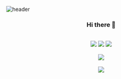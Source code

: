 <!--
**JeongAYoo/JeongAYoo** is a ✨ _special_ ✨ repository because its `README.md` (this file) appears on your GitHub profile.

Here are some ideas to get you started:

- 🔭 I’m currently working on ...
- 🌱 I’m currently learning ...
- 👯 I’m looking to collaborate on ...
- 🤔 I’m looking for help with ...
- 💬 Ask me about ...
- 📫 How to reach me: ...
- 😄 Pronouns: ...
- ⚡ Fun fact: ...
-->

![header](https://capsule-render.vercel.app/api?type=waving&height=200&color=0:b721ff,100:21d4fd&text=Jade&animation=fadeIn&fontSize=40&fontColor=FFFFFF&fontAlignY=30&desc=iOS%20Developer)

<div align=center>
	<h3>Hi there 👋</h3>
</div>
<br>
<div align="center">
  <img src="https://img.shields.io/badge/Swift-F05138?style=flat&logo=Swift&logoColor=white" />
  <img src="https://img.shields.io/badge/Xcode-147EFB?style=flat&logo=Xcode&logoColor=white" />
  <img src="https://img.shields.io/badge/iOS-000000?style=flat&logo=iOS&logoColor=white" />
	<br><br>
	<img src="http://mazassumnida.wtf/api/mini/generate_badge?boj=jeonga038" />
	<br><br>
	<img src="https://github-readme-stats.vercel.app/api?username=JeongAYoo&show_icons=true"><br><br>
</div>
